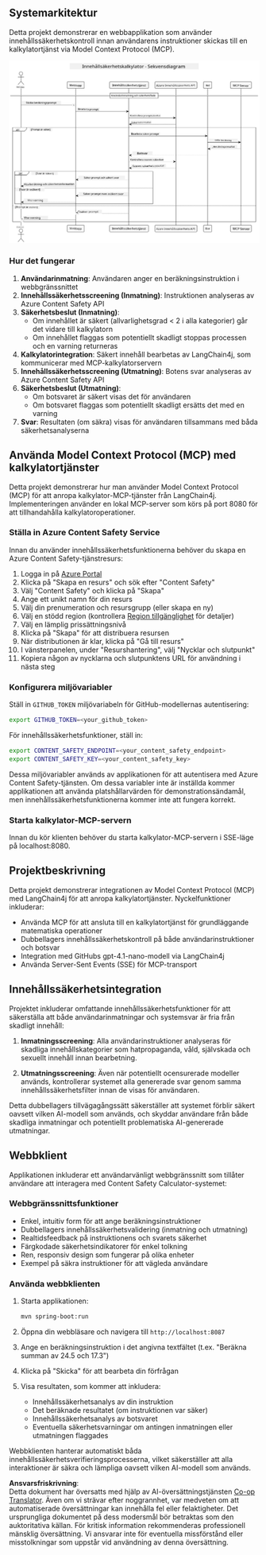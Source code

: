 <!--
CO_OP_TRANSLATOR_METADATA:
{
  "original_hash": "e5ea5e7582f70008ea9bec3b3820f20a",
  "translation_date": "2025-05-17T14:27:24+00:00",
  "source_file": "04-PracticalImplementation/samples/java/containerapp/README.md",
  "language_code": "sv"
}
-->
## Systemarkitektur

Detta projekt demonstrerar en webbapplikation som använder innehållssäkerhetskontroll innan användarens instruktioner skickas till en kalkylatortjänst via Model Context Protocol (MCP).

![Systemarkitekturdiagram](../../../../../../translated_images/plant.84b061907411570c4d69e747b3f5569a0783a9b3e7b81a8e0ffee5a0a459f312.sv.png)

### Hur det fungerar

1. **Användarinmatning**: Användaren anger en beräkningsinstruktion i webbgränssnittet
2. **Innehållssäkerhetsscreening (Inmatning)**: Instruktionen analyseras av Azure Content Safety API
3. **Säkerhetsbeslut (Inmatning)**:
   - Om innehållet är säkert (allvarlighetsgrad < 2 i alla kategorier) går det vidare till kalkylatorn
   - Om innehållet flaggas som potentiellt skadligt stoppas processen och en varning returneras
4. **Kalkylatorintegration**: Säkert innehåll bearbetas av LangChain4j, som kommunicerar med MCP-kalkylatorservern
5. **Innehållssäkerhetsscreening (Utmatning)**: Botens svar analyseras av Azure Content Safety API
6. **Säkerhetsbeslut (Utmatning)**:
   - Om botsvaret är säkert visas det för användaren
   - Om botsvaret flaggas som potentiellt skadligt ersätts det med en varning
7. **Svar**: Resultaten (om säkra) visas för användaren tillsammans med båda säkerhetsanalyserna

## Använda Model Context Protocol (MCP) med kalkylatortjänster

Detta projekt demonstrerar hur man använder Model Context Protocol (MCP) för att anropa kalkylator-MCP-tjänster från LangChain4j. Implementeringen använder en lokal MCP-server som körs på port 8080 för att tillhandahålla kalkylatoroperationer.

### Ställa in Azure Content Safety Service

Innan du använder innehållssäkerhetsfunktionerna behöver du skapa en Azure Content Safety-tjänstresurs:

1. Logga in på [Azure Portal](https://portal.azure.com)
2. Klicka på "Skapa en resurs" och sök efter "Content Safety"
3. Välj "Content Safety" och klicka på "Skapa"
4. Ange ett unikt namn för din resurs
5. Välj din prenumeration och resursgrupp (eller skapa en ny)
6. Välj en stödd region (kontrollera [Region tillgänglighet](https://azure.microsoft.com/en-us/global-infrastructure/services/?products=cognitive-services) för detaljer)
7. Välj en lämplig prissättningsnivå
8. Klicka på "Skapa" för att distribuera resursen
9. När distributionen är klar, klicka på "Gå till resurs"
10. I vänsterpanelen, under "Resurshantering", välj "Nycklar och slutpunkt"
11. Kopiera någon av nycklarna och slutpunktens URL för användning i nästa steg

### Konfigurera miljövariabler

Ställ in `GITHUB_TOKEN` miljövariabeln för GitHub-modellernas autentisering:
```sh
export GITHUB_TOKEN=<your_github_token>
```

För innehållssäkerhetsfunktioner, ställ in:
```sh
export CONTENT_SAFETY_ENDPOINT=<your_content_safety_endpoint>
export CONTENT_SAFETY_KEY=<your_content_safety_key>
```

Dessa miljövariabler används av applikationen för att autentisera med Azure Content Safety-tjänsten. Om dessa variabler inte är inställda kommer applikationen att använda platshållarvärden för demonstrationsändamål, men innehållssäkerhetsfunktionerna kommer inte att fungera korrekt.

### Starta kalkylator-MCP-servern

Innan du kör klienten behöver du starta kalkylator-MCP-servern i SSE-läge på localhost:8080.

## Projektbeskrivning

Detta projekt demonstrerar integrationen av Model Context Protocol (MCP) med LangChain4j för att anropa kalkylatortjänster. Nyckelfunktioner inkluderar:

- Använda MCP för att ansluta till en kalkylatortjänst för grundläggande matematiska operationer
- Dubbellagers innehållssäkerhetskontroll på både användarinstruktioner och botsvar
- Integration med GitHubs gpt-4.1-nano-modell via LangChain4j
- Använda Server-Sent Events (SSE) för MCP-transport

## Innehållssäkerhetsintegration

Projektet inkluderar omfattande innehållssäkerhetsfunktioner för att säkerställa att både användarinmatningar och systemsvar är fria från skadligt innehåll:

1. **Inmatningsscreening**: Alla användarinstruktioner analyseras för skadliga innehållskategorier som hatpropaganda, våld, självskada och sexuellt innehåll innan bearbetning.

2. **Utmatningsscreening**: Även när potentiellt ocensurerade modeller används, kontrollerar systemet alla genererade svar genom samma innehållssäkerhetsfilter innan de visas för användaren.

Detta dubbellagers tillvägagångssätt säkerställer att systemet förblir säkert oavsett vilken AI-modell som används, och skyddar användare från både skadliga inmatningar och potentiellt problematiska AI-genererade utmatningar.

## Webbklient

Applikationen inkluderar ett användarvänligt webbgränssnitt som tillåter användare att interagera med Content Safety Calculator-systemet:

### Webbgränssnittsfunktioner

- Enkel, intuitiv form för att ange beräkningsinstruktioner
- Dubbellagers innehållssäkerhetsvalidering (inmatning och utmatning)
- Realtidsfeedback på instruktionens och svarets säkerhet
- Färgkodade säkerhetsindikatorer för enkel tolkning
- Ren, responsiv design som fungerar på olika enheter
- Exempel på säkra instruktioner för att vägleda användare

### Använda webbklienten

1. Starta applikationen:
   ```sh
   mvn spring-boot:run
   ```

2. Öppna din webbläsare och navigera till `http://localhost:8087`

3. Ange en beräkningsinstruktion i det angivna textfältet (t.ex. "Beräkna summan av 24.5 och 17.3")

4. Klicka på "Skicka" för att bearbeta din förfrågan

5. Visa resultaten, som kommer att inkludera:
   - Innehållssäkerhetsanalys av din instruktion
   - Det beräknade resultatet (om instruktionen var säker)
   - Innehållssäkerhetsanalys av botsvaret
   - Eventuella säkerhetsvarningar om antingen inmatningen eller utmatningen flaggades

Webbklienten hanterar automatiskt båda innehållssäkerhetsverifieringsprocesserna, vilket säkerställer att alla interaktioner är säkra och lämpliga oavsett vilken AI-modell som används.

**Ansvarsfriskrivning**:  
Detta dokument har översatts med hjälp av AI-översättningstjänsten [Co-op Translator](https://github.com/Azure/co-op-translator). Även om vi strävar efter noggrannhet, var medveten om att automatiserade översättningar kan innehålla fel eller felaktigheter. Det ursprungliga dokumentet på dess modersmål bör betraktas som den auktoritativa källan. För kritisk information rekommenderas professionell mänsklig översättning. Vi ansvarar inte för eventuella missförstånd eller misstolkningar som uppstår vid användning av denna översättning.